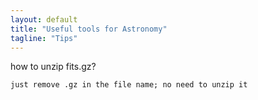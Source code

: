 ```yaml
---                                                                                                                                                                                                                                                             
layout: default
title: "Useful tools for Astronomy"
tagline: "Tips"
---
```


how to unzip fits.gz?
```
just remove .gz in the file name; no need to unzip it
```






